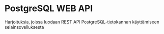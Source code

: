# PostgreSQL WEB API
 Harjoituksia, joissa luodaan REST API PostgreSQL-tietokannan käyttämiseen selainsovelluksesta

